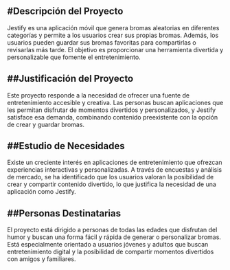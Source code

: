 #Descripción del Proyecto
---
Jestify es una aplicación móvil que genera bromas aleatorias en diferentes categorías y permite a los usuarios crear sus propias bromas. 
Además, los usuarios pueden guardar sus bromas favoritas para compartirlas o revisarlas más tarde. 
El objetivo es proporcionar una herramienta divertida y personalizable que fomente el entretenimiento.

##Justificación del Proyecto
---
Este proyecto responde a la necesidad de ofrecer una fuente de entretenimiento accesible y creativa. 
Las personas buscan aplicaciones que les permitan disfrutar de momentos divertidos y personalizados, y Jestify satisface esa demanda, 
combinando contenido preexistente con la opción de crear y guardar bromas.

##Estudio de Necesidades
---
Existe un creciente interés en aplicaciones de entretenimiento que ofrezcan experiencias interactivas y personalizadas. 
A través de encuestas y análisis de mercado, se ha identificado que los usuarios valoran la posibilidad de crear y compartir contenido divertido,
lo que justifica la necesidad de una aplicación como Jestify.

##Personas Destinatarias
---
El proyecto está dirigido a personas de todas las edades que disfrutan del humor 
y buscan una forma fácil y rápida de generar o personalizar bromas. 
Está especialmente orientado a usuarios jóvenes y adultos que buscan entretenimiento digital 
y la posibilidad de compartir momentos divertidos con amigos y familiares.







